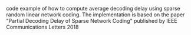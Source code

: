 code example of how to compute average decoding delay using sparse random linear network coding. The implementation is based on the paper "Partial Decoding Delay of Sparse Network Coding" published by IEEE Communications Letters 2018
